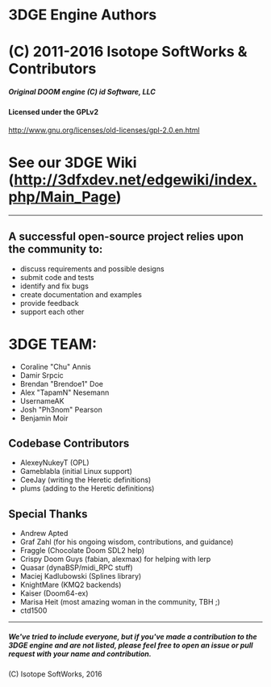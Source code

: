 # 3DGE Engine Authors
# (C) 2011-2016 Isotope SoftWorks & Contributors
##### Original DOOM engine (C) id Software, LLC
#### Licensed under the GPLv2
http://www.gnu.org/licenses/old-licenses/gpl-2.0.en.html
# See our 3DGE Wiki (http://3dfxdev.net/edgewiki/index.php/Main_Page)
---
## A successful open-source project relies upon the community to:
* discuss requirements and possible designs
* submit code and tests
* identify and fix bugs
* create documentation and examples
* provide feedback
* support each other

# 3DGE TEAM:
* Coraline "Chu" Annis
* Damir Srpcic
* Brendan "Brendoe1" Doe
* Alex "TapamN" Nesemann
* UsernameAK
* Josh "Ph3nom" Pearson
* Benjamin Moir

## Codebase Contributors
* AlexeyNukeyT (OPL)
* Gameblabla (initial Linux support)
* CeeJay (writing the Heretic definitions)
* plums  (adding to the Heretic definitions)

## Special Thanks
* Andrew Apted
* Graf Zahl (for his ongoing wisdom, contributions, and guidance)
* Fraggle (Chocolate Doom SDL2 help)
* Crispy Doom Guys (fabian, alexmax) for helping with lerp
* Quasar (dynaBSP/midi_RPC stuff)
* Maciej Kadlubowski (Splines library)
* KnightMare (KMQ2 backends)
* Kaiser (Doom64-ex)
* Marisa Heit (most amazing woman in the community, TBH ;)
* ctd1500

 ---
##### We've tried to include everyone, but if you've made a contribution to the 3DGE engine and are not listed, please feel free to open an issue or pull request with your name and contribution.

(C) Isotope SoftWorks, 2016


